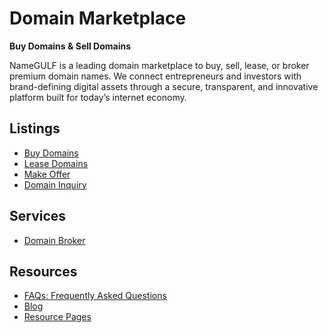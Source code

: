 # Domain Marketplace
**Buy Domains &amp; Sell Domains**

NameGULF is a leading domain marketplace to buy, sell, lease, or broker premium domain names. We connect entrepreneurs and investors with brand-defining digital assets through a secure, transparent, and innovative platform built for today’s internet economy.

## Listings
* [Buy Domains](https://namegulf.com/buy-domains)
* [Lease Domains](https://namegulf.com/lease-domains)
* [Make Offer](https://namegulf.com/offer-domains)
* [Domain Inquiry](https://namegulf.com/inquiry-domains)

## Services
* [Domain Broker](https://namegulf.com/domain-broker)

## Resources
* [FAQs: Frequently Asked Questions](https://namegulf.com/resources/faq/)
* [Blog](https://namegulf.com/resources/blog/)
* [Resource Pages](https://namegulf.com/resources)

